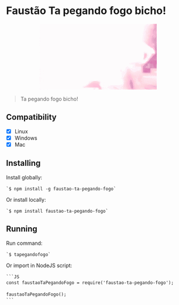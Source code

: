# Faustão Ta pegando fogo bicho!

<p align="center">
    <img src="./fogo.gif"/>
</p>

> Ta pegando fogo bicho!

## Compatibility

- [x] Linux
- [x] Windows
- [x] Mac

## Installing
Install globally:

    `$ npm install -g faustao-ta-pegando-fogo`

Or install locally:

    `$ npm install faustao-ta-pegando-fogo`

## Running
Run command:

    `$ tapegandofogo`

Or import in NodeJS script:

    ```JS 
    const faustaoTaPegandoFogo = require('faustao-ta-pegando-fogo');

    faustaoTaPegandoFogo();
    ```
